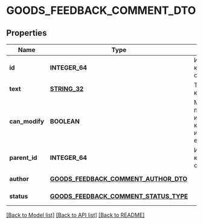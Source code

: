 # GOODS_FEEDBACK_COMMENT_DTO

## Properties
Name | Type | Description | Notes
------------ | ------------- | ------------- | -------------
**id** | **INTEGER_64** | Идентификатор комментария к отзыву.  | [default to null]
**text** | [**STRING_32**](STRING_32.md) | Текст комментария. | [default to null]
**can_modify** | **BOOLEAN** | Может ли продавец изменять комментарий или удалять его. | [optional] [default to null]
**parent_id** | **INTEGER_64** | Идентификатор комментария к отзыву.  | [optional] [default to null]
**author** | [**GOODS_FEEDBACK_COMMENT_AUTHOR_DTO**](GoodsFeedbackCommentAuthorDTO.md) |  | [default to null]
**status** | [**GOODS_FEEDBACK_COMMENT_STATUS_TYPE**](GoodsFeedbackCommentStatusType.md) |  | [default to null]

[[Back to Model list]](../README.md#documentation-for-models) [[Back to API list]](../README.md#documentation-for-api-endpoints) [[Back to README]](../README.md)


